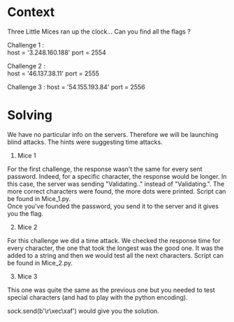 # Context 

Three Little Mices ran up the clock... Can you find all the flags ? 

Challenge 1 :   
host = '3.248.160.188'
port = 2554
 
Challenge 2 :  
host = '46.137.38.11' 
port = 2555

Challenge 3 : 
host = '54.155.193.84'
port = 2556

# Solving
We have no particular info on the servers. Therefore we will be launching blind attacks. The hints were suggesting time attacks. 

1. Mice 1  

For the first challenge, the response wasn't the same for every sent password. Indeed, for a specific character, the response would be longer. In this case, the server was sending "Validating.." instead of "Validating.". The more correct characters were found, the more dots were printed. Script can be found in Mice_1.py.  
Once you've founded the password, you send it to the server and it gives you the flag. 

2. Mice 2  

For this challenge we did a time attack. We checked the response time for every character, the one that took the longest was the good one. It was the added to a string and then we would test all the next characters. Script can be found in Mice_2.py.

3. Mice 3 

This one was quite the same as the previous one but you needed to test special characters (and had to play with the python encoding).  

sock.send(b'\r\xec\xaf')  would give you the solution. 




